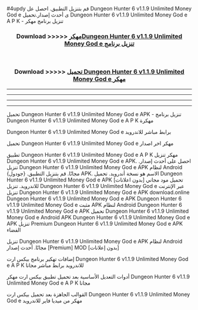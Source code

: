#4updy قم بتنزيل التطبيق. احصل عل Dungeon Hunter 6 v1.1.9 Unlimited Money God e  ى أحدث إصدار.تحميل Dungeon Hunter 6 v1.1.9 Unlimited Money God e  A P K - تنزيل برنامج مهكر



<div align="center">
<h3>Download >>>>> <a href="https://ar-sites.web.app/?ar= Dungeon Hunter 6 v1.1.9 Unlimited Money God e ">مهكرDungeon Hunter 6 v1.1.9 Unlimited Money God e  تنزيل برنامج</a></h3><br>

<h3>Download >>>>> <a href="https://ar-sites.web.app/?ar= Dungeon Hunter 6 v1.1.9 Unlimited Money God e ">تحميل Dungeon Hunter 6 v1.1.9 Unlimited Money God e  مهكر</a></h3>
</div>


----------------------------------------------------------

----------------------------------------------------------

----------------------------------------------------------

----------------------------------------------------------


تحميل Dungeon Hunter 6 v1.1.9 Unlimited Money God e  APK - تنزيل برنامج Dungeon Hunter 6 v1.1.9 Unlimited Money God e  A P K مهكرة

Dungeon Hunter 6 v1.1.9 Unlimited Money God e  برابط مباشر للاندرويد

تحميل Dungeon Hunter 6 v1.1.9 Unlimited Money God e  مهكر اخر اصدار

تطبيق Dungeon Hunter 6 v1.1.9 Unlimited Money God e  A P K مهكر
تنزيل Dungeon Hunter 6 v1.1.9 Unlimited Money God e  APK. احصل على أحدث إصدار.
تنزيل Dungeon Hunter 6 v1.1.9 Unlimited Money God e  APK لنظام Android مجانًا.
قم بتنزيل التطبيق. {جودول} APK. الاسم هو نسخة أندرويد.
تحميل Dungeon Hunter 6 v1.1.9 Unlimited Money God e  APK [بدون اعلانات]
تحميل مود مجاني للاندرويد.
تنزيل Dungeon Hunter 6 v1.1.9 Unlimited Money God e  عبر الإنترنت
تنزيل Dungeon Hunter 6 v1.1.9 Unlimited Money God e  APK
download.online Dungeon Hunter 6 v1.1.9 Unlimited Money God e  APK
Dungeon Hunter 6 v1.1.9 Unlimited Money God e  مثبت APK لنظام Android
Dungeon Hunter 6 v1.1.9 Unlimited Money God e  APK
تحميل Dungeon Hunter 6 v1.1.9 Unlimited Money God e  Android APK
Dungeon Hunter 6 v1.1.9 Unlimited Money God e  APK تنزيل Premium
Dungeon Hunter 6 v1.1.9 Unlimited Money God e  APK الفضاء

تنزيل Dungeon Hunter 6 v1.1.9 Unlimited Money God e  APK لنظام Android مجانًا. أحدث إصدار [Premium] MOD [بدون إعلانات]

إضافات تهكير برنامج بيكس ارت Dungeon Hunter 6 v1.1.9 Unlimited Money God e  A P K للاندرويد برابط مباشر مجانا

أدوات التعديل الأساسية بعد تحميل تطبيق بيكس ارت مهكر Dungeon Hunter 6 v1.1.9 Unlimited Money God e  A P K مجانا

القوالب الجاهزة بعد تحميل بيكس ارت Dungeon Hunter 6 v1.1.9 Unlimited Money God e  مهكر من ميديا فاير للاندرويد



